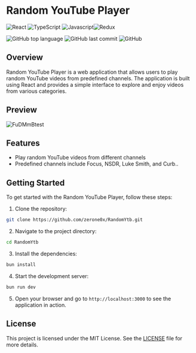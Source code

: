 # Random YouTube Player
![React](https://img.shields.io/badge/React-61DAFB?style=flat&logo=react&logoColor=white) ![TypeScript](https://img.shields.io/badge/TypeScript-3178C6?style=flat&logo=typescript&logoColor=white) ![Javascript](https://shields.io/badge/JavaScript-F7DF1E?logo=JavaScript&logoColor=000&style=flat)![Redux](https://img.shields.io/badge/Redux-764ABC?style=flat&logo=redux&logoColor=white) 

![GitHub top language](https://img.shields.io/github/languages/top/zerone0x/RandomYtb) ![GitHub last commit](https://img.shields.io/github/last-commit/zerone0x/RandomYtb)
![GitHub](https://img.shields.io/github/license/zerone0x/RandomYtb)

## Overview
Random YouTube Player is a web application that allows users to play random YouTube videos from predefined channels. The application is built using React and provides a simple interface to explore and enjoy videos from various categories.

## Preview
![FuDMmBtest](https://cdn.jsdelivr.net/gh/h3x311/upic@main/LC3/2024/FuDMmBtest.jpg)

## Features
- Play random YouTube videos from different channels
- Predefined channels include Focus, NSDR, Luke Smith, and Curb..

## Getting Started
To get started with the Random YouTube Player, follow these steps:

1. Clone the repository:
```sh
git clone https://github.com/zerone0x/RandomYtb.git
```

2. Navigate to the project directory:
```sh
cd RandomYtb
```

3. Install the dependencies:
```sh
bun install
```

4. Start the development server:
```sh
bun run dev
```

5. Open your browser and go to `http://localhost:3000` to see the application in action.


## License
This project is licensed under the MIT License. See the [LICENSE](LICENSE) file for more details.
